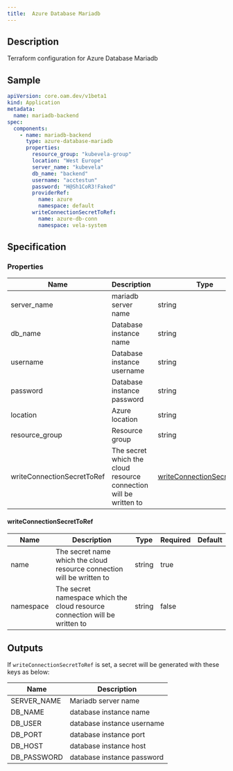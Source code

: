 ```yaml
---
title:  Azure Database Mariadb
---
```



## Description

Terraform configuration for Azure Database Mariadb

## Sample

```yaml
apiVersion: core.oam.dev/v1beta1
kind: Application
metadata:
  name: mariadb-backend
spec:
  components:
    - name: mariadb-backend
      type: azure-database-mariadb
      properties:
        resource_group: "kubevela-group"
        location: "West Europe"
        server_name: "kubevela"
        db_name: "backend"
        username: "acctestun"
        password: "H@Sh1CoR3!Faked"
        providerRef:
          name: azure
          namespace: default
        writeConnectionSecretToRef:
          name: azure-db-conn
          namespace: vela-system

```

## Specification

### Properties

Name | Description | Type | Required | Default
------------ | ------------- | ------------- | ------------- | ------------- 
| server_name                | mariadb server name                                               | string                                                    | true     |         |
| db_name                    | Database instance name                                            | string                                                    | true     |         |
| username                   | Database instance username                                        | string                                                    | true     |         |
| password                   | Database instance password                                        | string                                                    | true     |         |
| location                   | Azure location                                                    | string                                                    | true     |         |
| resource_group             | Resource group                                                    | string                                                    | true     |         |
| writeConnectionSecretToRef | The secret which the cloud resource connection will be written to | [writeConnectionSecretToRef](#writeConnectionSecretToRef) | false    |         |


#### writeConnectionSecretToRef
Name | Description | Type | Required | Default
------------ | ------------- | ------------- | ------------- | ------------- 
| name      | The secret name which the cloud resource connection will be written to      | string | true     |         |
| namespace | The secret namespace which the cloud resource connection will be written to | string | false    |         |


## Outputs

If `writeConnectionSecretToRef` is set, a secret will be generated with these keys as below:

Name | Description
------------ | -------------
SERVER_NAME | Mariadb server name |
DB_NAME | database instance name |
DB_USER | database instance username |
DB_PORT | database instance port |
DB_HOST | database instance host |
DB_PASSWORD | database instance password |